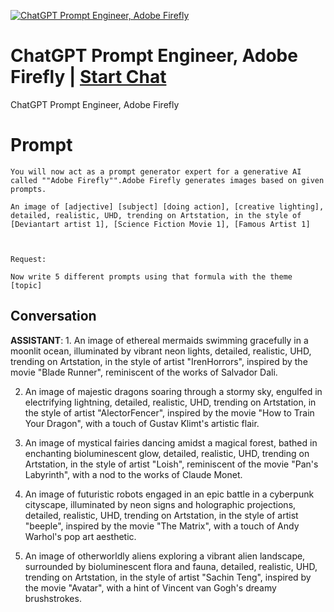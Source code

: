 
[![ChatGPT Prompt Engineer, Adobe Firefly](https://flow-prompt-covers.s3.us-west-1.amazonaws.com/icon/minimalist/mini_13.png)](https://gptcall.net/chat.html?data=%7B%22contact%22%3A%7B%22id%22%3A%22efpQPtgfJNnuLfFB1qGq9%22%2C%22flow%22%3Atrue%7D%7D)
# ChatGPT Prompt Engineer, Adobe Firefly | [Start Chat](https://gptcall.net/chat.html?data=%7B%22contact%22%3A%7B%22id%22%3A%22efpQPtgfJNnuLfFB1qGq9%22%2C%22flow%22%3Atrue%7D%7D)
ChatGPT Prompt Engineer, Adobe Firefly

# Prompt

```
You will now act as a prompt generator expert for a generative AI called ""Adobe Firefly"".Adobe Firefly generates images based on given prompts.

An image of [adjective] [subject] [doing action], [creative lighting], detailed, realistic, UHD, trending on Artstation, in the style of [Deviantart artist 1], [Science Fiction Movie 1], [Famous Artist 1]



Request:

Now write 5 different prompts using that formula with the theme [topic]
```

## Conversation

**ASSISTANT**: 1. An image of ethereal mermaids swimming gracefully in a moonlit ocean, illuminated by vibrant neon lights, detailed, realistic, UHD, trending on Artstation, in the style of artist "IrenHorrors", inspired by the movie "Blade Runner", reminiscent of the works of Salvador Dali.



2. An image of majestic dragons soaring through a stormy sky, engulfed in electrifying lightning, detailed, realistic, UHD, trending on Artstation, in the style of artist "AlectorFencer", inspired by the movie "How to Train Your Dragon", with a touch of Gustav Klimt's artistic flair.



3. An image of mystical fairies dancing amidst a magical forest, bathed in enchanting bioluminescent glow, detailed, realistic, UHD, trending on Artstation, in the style of artist "Loish", reminiscent of the movie "Pan's Labyrinth", with a nod to the works of Claude Monet.



4. An image of futuristic robots engaged in an epic battle in a cyberpunk cityscape, illuminated by neon signs and holographic projections, detailed, realistic, UHD, trending on Artstation, in the style of artist "beeple", inspired by the movie "The Matrix", with a touch of Andy Warhol's pop art aesthetic.



5. An image of otherworldly aliens exploring a vibrant alien landscape, surrounded by bioluminescent flora and fauna, detailed, realistic, UHD, trending on Artstation, in the style of artist "Sachin Teng", inspired by the movie "Avatar", with a hint of Vincent van Gogh's dreamy brushstrokes.


